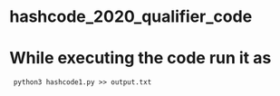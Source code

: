 # hashcode_2020_qualifier_code
# While executing the code run it as 
<code> python3 hashcode1.py >> output.txt </code>

